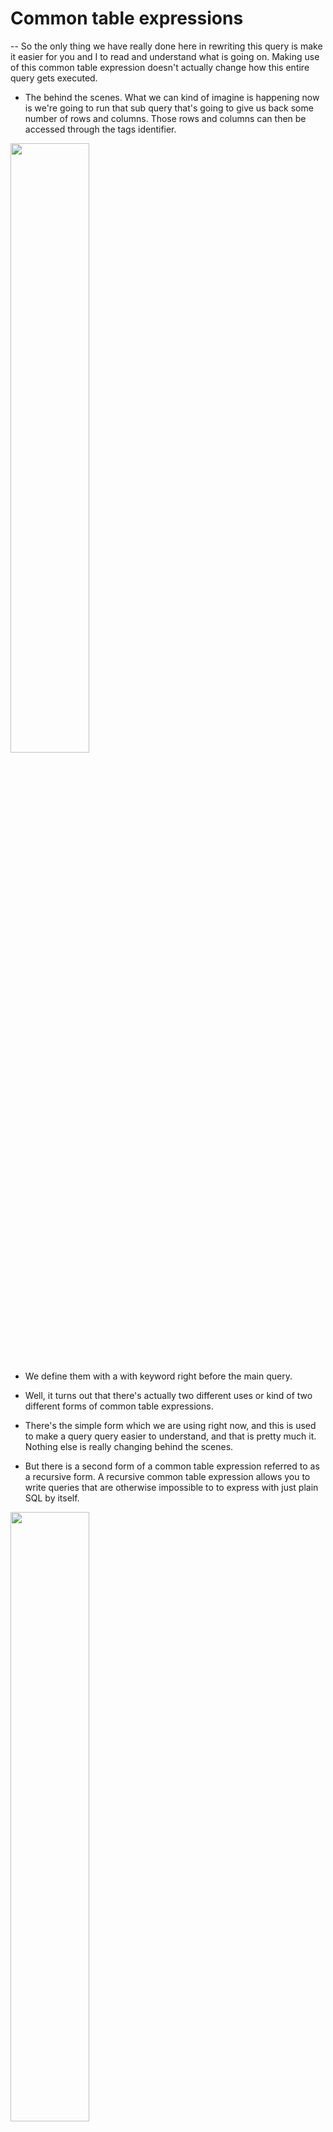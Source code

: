 # Common table expressions

-- So the only thing we have really done here in rewriting this query is make it easier for you and I to read and understand what is going on. Making use of this common table expression doesn't actually change how this entire query gets executed.

- The behind the scenes. What we can kind of imagine is happening now is we're going to run that sub query that's going to give us back some number of rows and columns. Those rows and columns can then be accessed through the tags identifier.

[<img src="./pictures/common_table_expression.png" width="50%"/>](./pictures/common_table_expression.png)

- We define them with a with keyword right before the main query.

- Well, it turns out that there's actually two different uses or kind of two different forms of common table expressions.

- There's the simple form which we are using right now, and this is used to make a query query easier to understand, and that is pretty much it. Nothing else is really changing behind the scenes.

- But there is a second form of a common table expression referred to as a recursive form. A recursive common table expression allows you to write queries that are otherwise impossible to to express with just plain SQL by itself.

[<img src="./pictures/common_table_expressions.png" width="50%"/>](./pictures/common_table_expressions.png)

# Recursive CTE(Common table expressions)

[<img src="./pictures/recursive_ctes.png" width="50%"/>](./pictures/recursive_ctes.png)

- As I've mentioned, every recursive CTE is going to have a union inside of it, whether or not you think you need it.

- We then have one select immediately above, we refer to the select statement above the Union. As the initial or non-recursive query.

- Then immediately after the union, we've got another select. We refer to this statement right here as the recursive query.

[<img src="./pictures/recursice_cte.png" width="50%"/>](./pictures/recursice_cte.png)

[<img src="./pictures/recursive_01.png" width="50%"/>](./pictures/recursive_01.png)

- The first thing that occurs when we run this query, Postgres is going to define two tables behind the scenes. So you're not really going to see these immediately or really see them in any kind of output. We refer to these two temporary tables as a results table and the working table.

[<img src="./pictures/recursive_steps.png" width="50%"/>](./pictures/recursive_steps.png)

- Both these tables are going to be given some number of columns. The columns that they get assigned are whatever you have inside of that set of parentheses right there. So we have with recursive, then some name and then a set of parentheses.

- In this case, we have just one word inside those parentheses of Val, which again is short for value. That means that both of our tables are going to have one single column labeled Val.

[<img src="./pictures/recursive_steps_01.png" width="50%"/>](./pictures/recursive_steps_01.png)

- If we had additional words inside of here, such as maybe created_at or count, that means that we would have additional columns inside of both these tables.


[<img src="./pictures/recursive_steps_03.png" width="50%"/>](./pictures/recursive_steps_03.png)

- In step number two, we run the initial or non-recursive statement. So we're going to run that and then we're going to put the results from that statement into both the results table and the working table.

- So we can imagine that we're going to execute select 3 as Val by itself.

[<img src="./pictures/recursive_04.png" width="50%"/>](./pictures/recursive_04.png)

- So in step number three, we're going to now run our recursive statement. And here's the kind of little trick to understanding what's going on here. We're going to replace the table name of Countdown in there with a reference to the working table instead.

- We are selecting all the different rows from the working table where Val is greater than one. So in that case, it gives us this one row right here. Then from that one row, we are saying take the value inside of the Val column and subtract one from it.

-  if the recursive statement returned any rows. And yep, it definitely did. It gave us that right there. Then we're going to take that row and append it to the results table.

- I'm then going to throw away. This is not really in the step right here, but I'm going to throw away everything inside of the working table as it stands right now, and I'm going to replace it with the result of that recursive query that we just calculated.

- Because our recursive statement just returns some rows. We're then going to run a recursive statement again.

- So we're going to go back up here to step number three. So let's imagine what happens there again, that we're going to run the recursive statement.

-  in the last case, when we executed this query right here, we did not get any rows back out of it. No rows whatsoever. So in this case, our recursive statement returned no rows. So we are going to immediately stop recursion.

- Then our results table will be taken. We're going to rename the results table to whatever we named our recursive as. In this case, we called it Countdown.

- And now we're going to make this resulting table right here accessible to the rest of our query or essentially the outer query.

[<img src="./pictures/recursive__step_05.png" width="50%"/>](./pictures/recursive__step_05.png)

[<img src="./pictures/recursive__step_06.png" width="50%"/>](./pictures/recursive__step_06.png)

[<img src="./pictures/recursive__step_07.png" width="50%"/>](./pictures/recursive__step_07.png)

[<img src="./pictures/recursive__step_08.png" width="50%"/>](./pictures/recursive__step_08.png)

# Why use recursive ctes

- So Instagram makes the assumption this is a really big assumption. If I am interested in these people and those people are interested in these people, then I should be interested in Justin Bieber, Jennifer Lopez and Snoop Dog as well.

- So to get the list of suggestions for this page right here, we would have to write out a query to take a look at who some user is following. Find those people and then find who they are following in turn.

[<img src="./pictures/why_use_resursive_ctes.png" width="50%"/>](./pictures/why_use_resursive_ctes.png)

- As you can imagine that this tree kind of grows in depth over and over and over.

- So even if we could figure out some way to write a joint statement to get this kind of first unassociated layer, because I am already following these people, even if we could kind of figure out a joint statement to get these writing out, a joint statement to go down another level and then another in another would get really confusing and really nasty really quickly.

[<img src="./pictures/why_use_resursive_ctes_02.png" width="50%"/>](./pictures/why_use_resursive_ctes_02.png)

# Recursive cte example 

[<img src="./pictures/recurive_cte_example_query.png" width="50%"/>](./pictures/recurive_cte_example_query.png)

- We're going to find all the rows with a follower of one.

[<img src="./pictures/recursive_cte_example_00.png" width="50%"/>](./pictures/recursive_cte_example_00.png)

[<img src="./pictures/recursive_cte_example_01.png" width="50%"/>](./pictures/recursive_cte_example_01.png)

[<img src="./pictures/recursive_cte_example_02.png" width="50%"/>](./pictures/recursive_cte_example_02.png)

[<img src="./pictures/recursive_cte_example_03.png" width="50%"/>](./pictures/recursive_cte_example_03.png)

[<img src="./pictures/recursive_cte_example_04.png" width="50%"/>](./pictures/recursive_cte_example_04.png)

[<img src="./pictures/recursive_cte_example_05.png" width="50%"/>](./pictures/recursive_cte_example_05.png)

[<img src="./pictures/recursive_cte_example_06.png" width="50%"/>](./pictures/recursive_cte_example_06.png)

